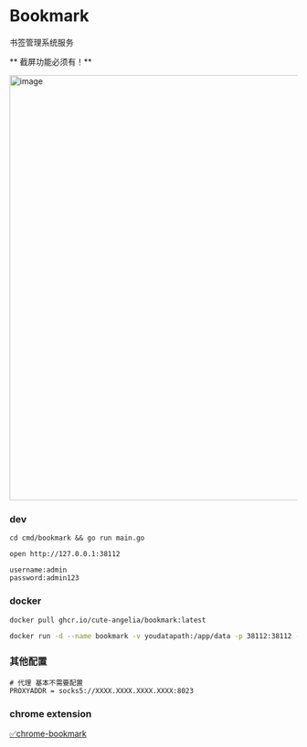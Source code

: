 # Bookmark

书签管理系统服务

** 截屏功能必须有！**

<img width="745" alt="image" src="https://github.com/cute-angelia/bookmark/assets/26561606/7edc6387-7c62-4094-a785-07dda4c14533">


### dev

```shell
cd cmd/bookmark && go run main.go

open http://127.0.0.1:38112

username:admin
password:admin123

```

### docker

```bash
docker pull ghcr.io/cute-angelia/bookmark:latest

docker run -d --name bookmark -v youdatapath:/app/data -p 38112:38112 --log-opt max-size=10m ghcr.io/cute-angelia/bookmark:latest
```

### 其他配置

```shell
# 代理 基本不需要配置
PROXYADDR = socks5://XXXX.XXXX.XXXX.XXXX:8023
```

### chrome extension

[✅chrome-bookmark](https://github.com/cute-angelia/chrome-bookmark)
